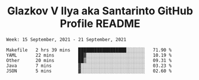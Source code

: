 <h1 align="center">Glazkov V Ilya aka Santarinto GitHub Profile README</h1>

<!--START_SECTION:waka-->
```text
Week: 15 September, 2021 - 21 September, 2021

Makefile   2 hrs 39 mins   ██████████████████░░░░░░░   71.90 % 
YAML       22 mins         ██▓░░░░░░░░░░░░░░░░░░░░░░   10.19 % 
Other      20 mins         ██▒░░░░░░░░░░░░░░░░░░░░░░   09.31 % 
Java       7 mins          ▓░░░░░░░░░░░░░░░░░░░░░░░░   03.23 % 
JSON       5 mins          ▓░░░░░░░░░░░░░░░░░░░░░░░░   02.60 % 
```
<!--END_SECTION:waka-->